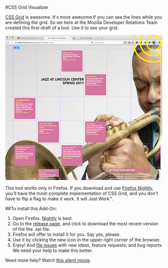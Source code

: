 #CSS Grid Visualizer

[CSS Grid](https://drafts.csswg.org/css-grid/) is awesome. It's more awesome if you can see the lines while you are defining the grid. So we here at the Mozilla Developer Relations Team created this first-draft of a tool. Use it to see your grid. 

![Screenshot of this tool in use](toolinaction.jpg)

This tool works only in Firefox. If you download and use [Firefox Nightly](https://nightly.mozilla.org/), you'll have the most-complete implementation of CSS Grid, and you don't have to flip a flag to make it work. It will Just Work™. 

##To install this Add-On:
1. Open Firefox. [Nightly](https://nightly.mozilla.org/) is best.
2. Go to the [release page](https://github.com/potch/gridviz/releases), and click to download the most recent version of the the .xpi file.
3. Firefox will offer to install it for you. Say yes, please. 
4. Use it by clicking the new icon in the upper right corner of the browser. 
5. Enjoy! And [file issues](https://github.com/potch/gridviz/issues) with new ideas, feature requests, and bug reports. We need your help to make this better.

Need more help? Watch [this silent movie](howtoinstall.gif).